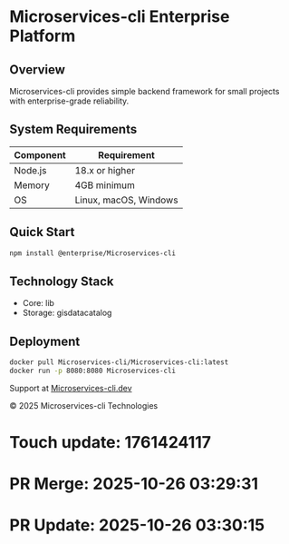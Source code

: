 # Microservices-cli Enterprise Platform

## Overview

Microservices-cli provides simple backend framework for small projects with enterprise-grade reliability.

## System Requirements

| Component | Requirement |
|-----------|-------------|
| Node.js | 18.x or higher |
| Memory | 4GB minimum |
| OS | Linux, macOS, Windows |

## Quick Start

```bash
npm install @enterprise/Microservices-cli
```

## Technology Stack

- Core: lib
- Storage: gisdatacatalog

## Deployment

```bash
docker pull Microservices-cli/Microservices-cli:latest
docker run -p 8080:8080 Microservices-cli
```

Support at [Microservices-cli.dev](https://Microservices-cli.dev)

© 2025 Microservices-cli Technologies

# Touch update: 1761424117

# PR Merge: 2025-10-26 03:29:31

# PR Update: 2025-10-26 03:30:15
